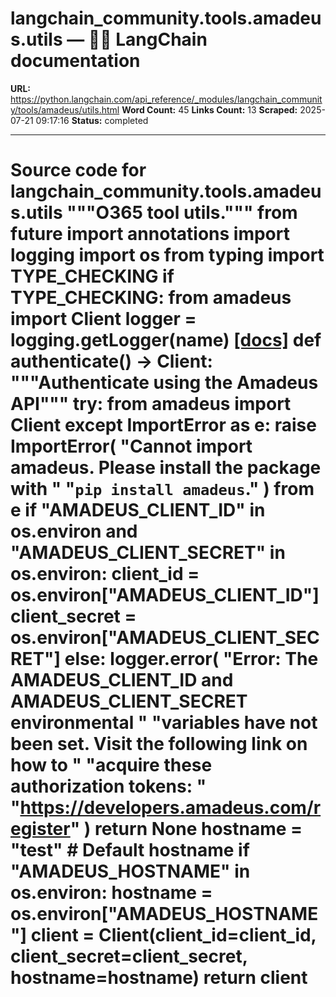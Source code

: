 # langchain_community.tools.amadeus.utils — 🦜🔗 LangChain  documentation

**URL:** https://python.langchain.com/api_reference/_modules/langchain_community/tools/amadeus/utils.html
**Word Count:** 45
**Links Count:** 13
**Scraped:** 2025-07-21 09:17:16
**Status:** completed

---

# Source code for langchain\_community.tools.amadeus.utils               """O365 tool utils."""          from __future__ import annotations          import logging     import os     from typing import TYPE_CHECKING          if TYPE_CHECKING:         from amadeus import Client          logger = logging.getLogger(__name__)                              [[docs]](https://python.langchain.com/api_reference/community/tools/langchain_community.tools.amadeus.utils.authenticate.html#langchain_community.tools.amadeus.utils.authenticate)     def authenticate() -> Client:         """Authenticate using the Amadeus API"""         try:             from amadeus import Client         except ImportError as e:             raise ImportError(                 "Cannot import amadeus. Please install the package with "                 "`pip install amadeus`."             ) from e              if "AMADEUS_CLIENT_ID" in os.environ and "AMADEUS_CLIENT_SECRET" in os.environ:             client_id = os.environ["AMADEUS_CLIENT_ID"]             client_secret = os.environ["AMADEUS_CLIENT_SECRET"]         else:             logger.error(                 "Error: The AMADEUS_CLIENT_ID and AMADEUS_CLIENT_SECRET environmental "                 "variables have not been set. Visit the following link on how to "                 "acquire these authorization tokens: "                 "https://developers.amadeus.com/register"             )             return None              hostname = "test"  # Default hostname         if "AMADEUS_HOSTNAME" in os.environ:             hostname = os.environ["AMADEUS_HOSTNAME"]              client = Client(client_id=client_id, client_secret=client_secret, hostname=hostname)              return client
